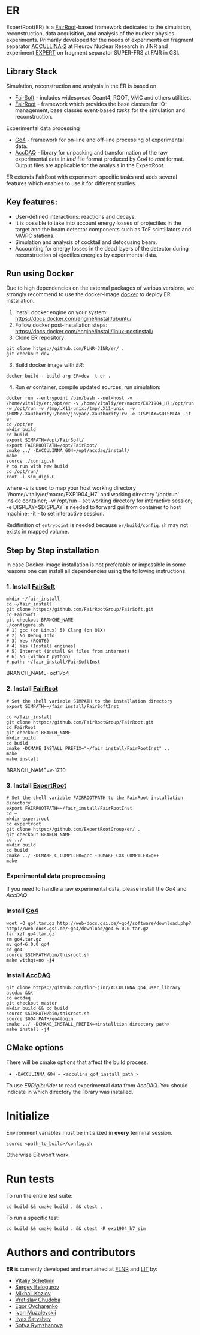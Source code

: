 # ER
ExpertRoot(ER) is a [FairRoot](https://github.com/FairRootGroup/FairRoot)-based framework dedicated
to the simulation, reconstruction, data acquisition, and analysis of the nuclear physics experiments.
Primarily developed for the needs of experiments on fragment separator 
[ACCULLINA-2](http://aculina.jinr.ru/a-2.html) at Fleurov Nuclear Research in JINR and experiment
[EXPERT](http://aculina.jinr.ru/expert.html) on fragment separator SUPER-FRS at FAIR in GSI.

## Library Stack

Simulation, reconstruction and analysis in the ER is based on
* [FairSoft](https://github.com/FairRootGroup/FairSoft/tree/dev) - includes widespread Geant4, ROOT,
   VMC and others utilities.
* [FairRoot](https://github.com/FairRootGroup/FairRoot) - framework which provides the base classes
  for IO-management, base classes event-based _tasks_ for the simulation and reconstruction.

Experimental data processing
* [Go4](https://www.gsi.de/en/work/research/experiment_electronics/data_processing/data_analysis/the_go4_home_page.htm) -
  framework for on-line and off-line processing of experimental data.
* [AccDAQ](https://github.com/FLNR-JINR/ACCULINNA_go4_user_library) - library for unpacking and 
  transformation of the raw experimental data in _lmd_ file format produced by Go4 to _root_ format.
  Output files are applicable for the analysis in the ExpertRoot. 

ER extends FairRoot with experiment-specific tasks and adds several features which enables to use it
for different studies.

## Key features:

* User-defined interactions: reactions and decays.
* It is possible to take into account energy losses of projectiles in the target and the beam 
  detector components such as ToF scintillators and MWPC stations.
* Simulation and analysis of cocktail and defocusing beam.
* Accounting for energy losses in the dead layers of the detector during reconstruction of ejectiles
  energies by experimental data.

## Run using Docker

Due to high dependencies on the external packages of various versions, we strongly recommend to use
the docker-image [docker](https://www.docker.com) to deploy ER installation.

1. Install docker engine on your system: https://docs.docker.com/engine/install/ubuntu/
2. Follow docker post-installation steps: https://docs.docker.com/engine/install/linux-postinstall/
2. Clone ER repository:

```
git clone https://github.com/FLNR-JINR/er/ .
git checkout dev
```

3. Build docker image with _ER_:

```
docker build --build-arg ER=dev -t er .
```

4. Run _er_ container, compile updated sources, run simulation:

```
docker run --entrypoint /bin/bash --net=host -v /home/vitaliy/er:/opt/er -v /home/vitaliy/er/macro/EXP1904_H7:/opt/run -w /opt/run -v /tmp/.X11-unix:/tmp/.X11-unix  -v $HOME/.Xauthority:/home/jovyan/.Xauthority:rw -e DISPLAY=$DISPLAY -it er
cd /opt/er
mkdir build
cd build
export SIMPATH=/opt/FairSoft/
export FAIRROOTPATH=/opt/FairRoot/
cmake ../ -DACCULINNA_GO4=/opt/accdaq/install/
make
source ./config.sh
# to run with new build
cd /opt/run/
root -l sim_digi.C
```

where -v is used to map your host working directory '/home/vitaliy/er/macro/EXP1904_H7' and working 
directory  '/opt/run' inside container; -w /opt/run - set working directory for interactive session;
-e DISPLAY=$DISPLAY is needed to forward gui from container to host machine; -it - to set interactive session.

Redifinition of `entrypoint` is needed because `er/build/config.sh` may not exists in mapped volume.

## Step by Step installation

In case Docker-image installation is not preferable or impossible in some reasons one can install 
all dependencies using the following instructions.

### 1. Install [FairSoft](https://github.com/FairRootGroup/FairSoft/tree/dev)

```
mkdir ~/fair_install
cd ~/fair_install
git clone https://github.com/FairRootGroup/FairSoft.git
cd FairSoft
git checkout BRANCHE_NAME
./configure.sh
# 1) gcc (on Linux) 5) Clang (on OSX)
# 2) No Debug Info
# 3) Yes (ROOT6)
# 4) Yes (Install engines)
# 5) Internet (install G4 files from internet)
# 6) No (without python)
# path: ~/fair_install/FairSoftInst
```
BRANCH_NAME=oct17p4

### 2. Install [FairRoot](https://github.com/FairRootGroup/FairRoot)

```
# Set the shell variable SIMPATH to the installation directory
export SIMPATH=~/fair_install/FairSoftInst

cd ~/fair_install
git clone https://github.com/FairRootGroup/FairRoot.git
cd FairRoot
git checkout BRANCH_NAME
mkdir build
cd build
cmake -DCMAKE_INSTALL_PREFIX="~/fair_install/FairRootInst" ..
make
make install
```
BRANCH_NAME=v-17.10

### 3. Install [ExpertRoot](#)

```
# Set the shell variable FAIRROOTPATH to the FairRoot installation directory
export FAIRROOTPATH=~/fair_install/FairRootInst
cd ~
mkdir expertroot
cd expertroot
git clone https://github.com/ExpertRootGroup/er/ .
git checkout BRANCH_NAME
cd ../
mkdir build
cd build
cmake ../ -DCMAKE_C_COMPILER=gcc -DCMAKE_CXX_COMPILER=g++
make
```

### Experimental data preprocessing

If you need to handle a raw experimental data, please install the _Go4_ and _AccDAQ_

### Install [Go4](https://www.gsi.de/en/work/research/experiment_electronics/data_processing/data_analysis/the_go4_home_page.htm)

```
wget -O go4.tar.gz http://web-docs.gsi.de/~go4/software/download.php?http://web-docs.gsi.de/~go4/download/go4-6.0.0.tar.gz
tar xzf go4.tar.gz
rm go4.tar.gz
mv go4-6.0.0 go4
cd go4
source $SIMPATH/bin/thisroot.sh
make withqt=no -j4
```

### Install [AccDAQ](https://github.com/FLNR-JINR/ACCULINNA_go4_user_library)

```
git clone https://github.com/flnr-jinr/ACCULINNA_go4_user_library accdaq &&\
cd accdaq
git checkout master
mkdir build && cd build
source $SIMPATH/bin/thisroot.sh
source $GO4_PATH/go4login
cmake ../ -DCMAKE_INSTALL_PREFIX=<installtion directory path>
make install -j4
```


## CMake options

There will be cmake options that affect the build process.

* ```-DACCULINNA_GO4 = <acculina_go4_install_path_> ```

To use _ERDigibuilder_ to read experimental data from _AccDAQ_.
You should indicate in which directory the library was installed. 

# Initialize

Environment variables must be initialized in **every** terminal session.

```
source <path_to_build>/config.sh
```

Otherwise ER won't work.

# Run tests

To run the entire test suite:

```
cd build && cmake build . && ctest .
```

To run a specific test:

```
cd build && cmake build . && ctest -R exp1904_h7_sim
```

# Authors and contributors

**ER** is currently developed and mantained at [FLNR](http://flerovlab.jinr.ru/) and [LIT](https://lit.jinr.ru/en) by:

* [Vitaliy Schetinin](mailto:schetinin@jinr.ru)
* [Sergey Belogurov](mailto:belogurov@jinr.ru)
* [Mikhail Kozlov](mailto:kozlovmy@jinr.ru)
* [Vratislav Chudoba](mailto:chudoba@jinr.ru)
* [Egor Ovcharenko](mailto:eovchar@jinr.ru)
* [Ivan Muzalevskii](mailto:muzalevsky@jinr.ru)
* [Ilyas Satyshev](mailto:satyshev@jinr.ru)
* [Sofya Rymzhanova](mailto:rymzhanova@jinr.ru)
